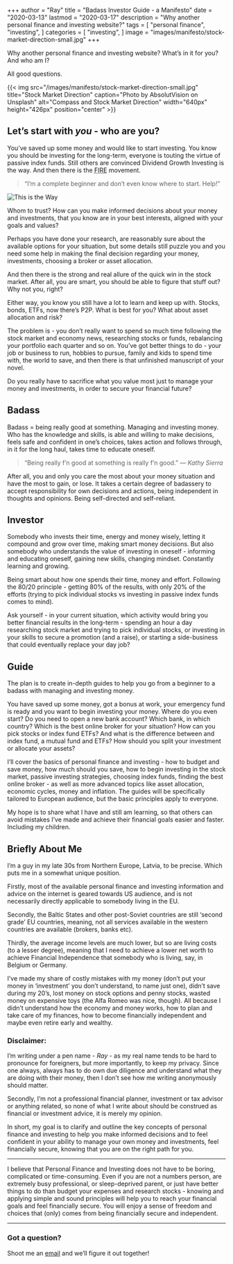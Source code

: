 +++
author = "Ray"
title = "Badass Investor Guide - a Manifesto"
date = "2020-03-13"
lastmod = "2020-03-17"
description = "Why another personal finance and investing website?"
tags = [
    "personal finance",
    "investing",
]
categories = [
    "investing",
]
image = "images/manifesto/stock-market-direction-small.jpg"
+++

Why another personal finance and investing website? What’s in it for you? And who am I?

All good questions.

<!--more-->

{{< img src="/images/manifesto/stock-market-direction-small.jpg" title="Stock Market Direction" caption="Photo by AbsolutVision on Unsplash" alt="Compass and Stock Market Direction" width="640px" height="426px" position="center" >}}

## Let’s start with *you* - who are you?

You’ve saved up some money and would like to start investing. You know you should be investing for the long-term, everyone is touting the virtue of passive index funds. Still others are convinced Dividend Growth Investing is the way. And then there is the <abbr title="Financial Independence Retire Early">FIRE</abbr> movement.

>“I’m a complete beginner and don’t even know where to start. Help!”

![This is the Way](/images/manifesto/mandalorian-this-is-the-way.gif)

Whom to trust? How can you make informed decisions about your money and investments, that you know are in your best interests, aligned with your goals and values?

Perhaps you have done your research, are reasonably sure about the available options for your situation, but some details still puzzle you and you need some help in making the final decision regarding your money, investments, choosing a broker or asset allocation.

And then there is the strong and real allure of the quick win in the stock market. After all, you are smart, you should be able to figure that stuff out? Why not you, right?

Either way, you know you still have a lot to learn and keep up with. Stocks, bonds, ETFs, now there’s P2P. What is best for you? What about asset allocation and risk?

The problem is - you don’t really want to spend so much time following the stock market and economy news, researching stocks or funds, rebalancing your portfolio each quarter and so on. You’ve got better things to do - your job or business to run, hobbies to pursue, family and kids to spend time with, the world to save, and then there is that unfinished manuscript of your novel.

Do you really have to sacrifice what you value most just to manage your money and investments, in order to secure your financial future?

## Badass

Badass = being really good at something. Managing and investing money. Who has the knowledge and skills, is able and willing to make decisions, feels safe and confident in one’s choices, takes action and follows through, in it for the long haul, takes time to educate oneself.

> “Being really f’n good at something is really f’n good.”
> — <cite>Kathy Sierra</cite>

After all, you and only you care the most about your money situation and have the most to gain, or lose.
It takes a certain degree of badassery to accept responsibility for own decisions and actions, being independent in thoughts and opinions. Being self-directed and self-reliant.

## Investor

Somebody who invests their time, energy and money wisely, letting it compound and grow over time, making smart money decisions. But also somebody who understands the value of investing in oneself - informing and educating oneself, gaining new skills, changing mindset. Constantly learning and growing.

Being smart about how one spends their time, money and effort. Following the 80/20 principle - getting 80% of the results, with only 20% of the efforts (trying to pick individual stocks vs investing in passive index funds comes to mind). 

Ask yourself - in your current situation, which activity would bring you better financial results in the long-term - spending an hour a day researching stock market and trying to pick individual stocks, or investing in your skills to secure a promotion (and a raise), or starting a side-business that could eventually replace your day job?

## Guide

The plan is to create in-depth guides to help you go from a beginner to a badass with managing and investing money.

You have saved up some money, got a bonus at work, your emergency fund is ready and you want to begin investing your money. Where do you even start? Do you need to open a new bank account? Which bank, in which country? Which is the best online broker for your situation? How can you pick stocks or index fund ETFs? And what is the difference between and index fund, a mutual fund and ETFs? How should you split your investment or allocate your assets?

I’ll cover the basics of personal finance and investing - how to budget and save money, how much should you save, how to begin investing in the stock market, passive investing strategies, choosing index funds, finding the best online broker - as well as more advanced topics like asset allocation, economic cycles, money and inflation. The guides will be specifically tailored to European audience, but the basic principles apply to everyone.

My hope is to share what I have and still am learning, so that others can avoid mistakes I’ve made and achieve their financial goals easier and faster. Including my children.

## Briefly About Me

I’m a guy in my late 30s from Northern Europe, Latvia, to be precise. Which puts me in a somewhat unique position. 

Firstly, most of the available personal finance and investing information and advice on the internet is geared towards US audience, and is not necessarily directly applicable to somebody living in the EU. 

Secondly, the Baltic States and other post-Soviet countries are still ‘second grade’ EU countries, meaning, not all services available in the western countries are available (brokers, banks etc). 

Thirdly, the average income levels are much lower, but so are living costs (to a lesser degree), meaning that I need to achieve a lower net worth to achieve Financial Independence that somebody who is living, say, in Belgium or Germany.

I’ve made my share of costly mistakes with my money (don’t put your money in ‘investment’ you don’t understand, to name just one), didn’t save during my 20’s, lost money on stock options and penny stocks, wasted money on expensive toys (the Alfa Romeo was nice, though). All because I didn’t understand how the economy and money works, how to plan and take care of my finances, how to become financially independent and maybe even retire early and wealthy.

### Disclaimer:

I’m writing under a pen name - *Ray* - as my real name tends to be hard to pronounce for foreigners, but more importantly, to keep my privacy. Since one always, always has to do own due diligence and understand what they are doing with their money, then I don’t see how me writing anonymously should matter.

Secondly, I’m not a professional financial planner, investment or tax advisor or anything related, so none of what I write about should be construed as financial or investment advice, it is merely my opinion.

In short, my goal is to clarify and outline the key concepts of personal finance and investing to help you make informed decisions and to feel confident in your ability to manage your own money and investments, feel financially secure, knowing that you are on the right path for you.

***

I believe that Personal Finance and Investing does not have to be boring, complicated or time-consuming. Even if you are not a numbers person, are extremely busy professional, or sleep-deprived parent, or just have better things to do than budget your expenses and research stocks - knowing and applying simple and sound principles will help you to reach your financial goals and feel financially secure. You will enjoy a sense of freedom and choices that (only) comes from being financially secure and independent.

***

### Got a question?

Shoot me an [email](/contact) and we’ll figure it out together!
